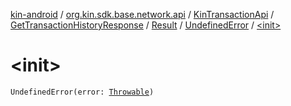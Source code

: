 [kin-android](../../../../../index.md) / [org.kin.sdk.base.network.api](../../../../index.md) / [KinTransactionApi](../../../index.md) / [GetTransactionHistoryResponse](../../index.md) / [Result](../index.md) / [UndefinedError](index.md) / [&lt;init&gt;](./-init-.md)

# &lt;init&gt;

`UndefinedError(error: `[`Throwable`](https://kotlinlang.org/api/latest/jvm/stdlib/kotlin/-throwable/index.html)`)`